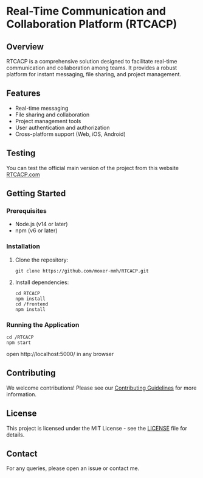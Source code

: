 
# Real-Time Communication and Collaboration Platform (RTCACP)

## Overview

RTCACP is a comprehensive solution designed to facilitate real-time communication and collaboration among teams. It provides a robust platform for instant messaging, file sharing, and project management.

## Features

- Real-time messaging
- File sharing and collaboration
- Project management tools
- User authentication and authorization
- Cross-platform support (Web, iOS, Android)

## Testing
You can test the official main version of the project from this website [RTCACP.com](https://rtcacp.onrender.com/)    

## Getting Started

### Prerequisites

- Node.js (v14 or later)
- npm (v6 or later)

### Installation

1. Clone the repository:
   ```
   git clone https://github.com/moxer-mmh/RTCACP.git
   ```
2. Install dependencies:
   ```
   cd RTCACP
   npm install
   cd /frontend
   npm install
   ```

### Running the Application

```
cd /RTCACP
npm start
```

open http://localhost:5000/ in any browser

## Contributing

We welcome contributions! Please see our [Contributing Guidelines](CONTRIBUTING.md) for more information.

## License

This project is licensed under the MIT License - see the [LICENSE](LICENSE) file for details.

## Contact

For any queries, please open an issue or contact me.
